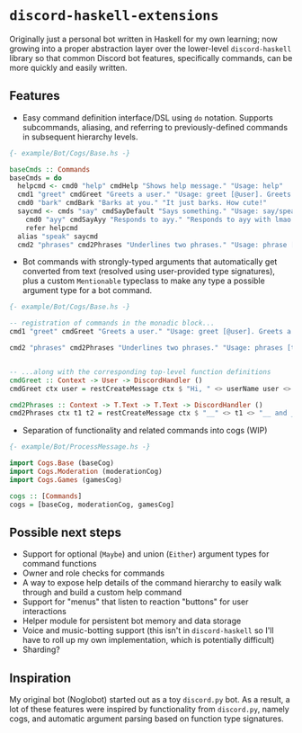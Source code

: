 # `discord-haskell-extensions`

Originally just a personal bot written in Haskell for my own learning; now growing into a proper
abstraction layer over the lower-level `discord-haskell` library so that common Discord 
bot features, specifically commands, can be more quickly and easily written.

## Features
- Easy command definition interface/DSL using `do` notation. Supports subcommands, aliasing, and referring to previously-defined commands in subsequent hierarchy levels.

```haskell
{- example/Bot/Cogs/Base.hs -}

baseCmds :: Commands
baseCmds = do
  helpcmd <- cmd0 "help" cmdHelp "Shows help message." "Usage: help"
  cmd1 "greet" cmdGreet "Greets a user." "Usage: greet [@user]. Greets a user."
  cmd0 "bark" cmdBark "Barks at you." "It just barks. How cute!"
  saycmd <- cmds "say" cmdSayDefault "Says something." "Usage: say/speak <ayy|help>." $ do
    cmd0 "ayy" cmdSayAyy "Responds to ayy." "Responds to ayy with lmao."
    refer helpcmd
  alias "speak" saycmd
  cmd2 "phrases" cmd2Phrases "Underlines two phrases." "Usage: phrase [text1] [text2], quotes supported." 

```

- Bot commands with strongly-typed arguments that automatically get converted from text 
(resolved using user-provided type signatures), 
plus a custom `Mentionable` typeclass to make any type a possible argument type for a bot command.


```haskell
{- example/Bot/Cogs/Base.hs -}

-- registration of commands in the monadic block...
cmd1 "greet" cmdGreet "Greets a user." "Usage: greet [@user]. Greets a user."

cmd2 "phrases" cmd2Phrases "Underlines two phrases." "Usage: phrases [text1] [text2], quotes supported." 


-- ...along with the corresponding top-level function definitions
cmdGreet :: Context -> User -> DiscordHandler ()
cmdGreet ctx user = restCreateMessage ctx $ "Hi, " <> userName user <> "!"

cmd2Phrases :: Context -> T.Text -> T.Text -> DiscordHandler ()
cmd2Phrases ctx t1 t2 = restCreateMessage ctx $ "__" <> t1 <> "__ and __" <> t2 <> "__"
```

- Separation of functionality and related commands into cogs (WIP)
```haskell
{- example/Bot/ProcessMessage.hs -}

import Cogs.Base (baseCog)
import Cogs.Moderation (moderationCog)
import Cogs.Games (gamesCog)

cogs :: [Commands]
cogs = [baseCog, moderationCog, gamesCog]
```

## Possible next steps

- Support for optional (`Maybe`) and union (`Either`) argument types for command functions
- Owner and role checks for commands
- A way to expose help details of the command hierarchy to easily walk through and build a custom help command
- Support for "menus" that listen to reaction "buttons" for user interactions
- Helper module for persistent bot memory and data storage
- Voice and music-botting support (this isn't in `discord-haskell` so I'll have to roll up my own implementation, which is potentially difficult)
- Sharding?

## Inspiration

My original bot (Noglobot) started out as a toy `discord.py` bot. As a result, a lot of these features were inspired by functionality from `discord.py`, namely cogs, and automatic argument parsing based on function type signatures.
